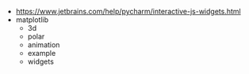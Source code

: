 * https://www.jetbrains.com/help/pycharm/interactive-js-widgets.html
* matplotlib
    * 3d
    * polar
    * animation
    * example
    * widgets



